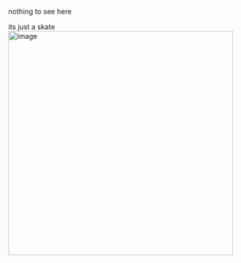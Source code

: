 nothing to see here
<tr>
its just a skate

<img width="453" alt="image" src="https://github.com/terqo/skate3d/assets/44992155/ad7c3713-439d-4121-9c06-8dc23d140978">
